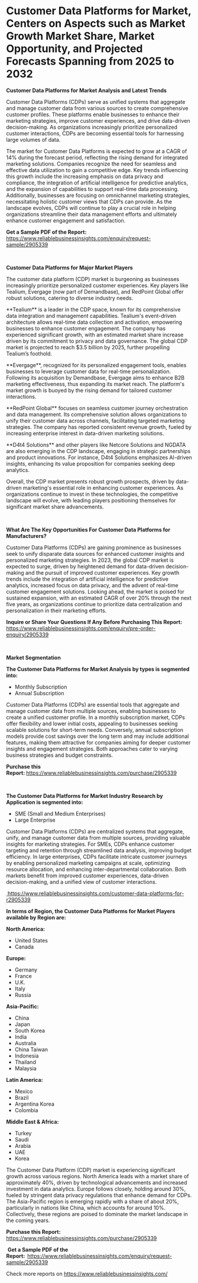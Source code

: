 <p><h1>Customer Data Platforms for Market, Centers on Aspects such as Market Growth Market Share, Market Opportunity, and Projected Forecasts Spanning from 2025 to 2032</h1></p><p><strong>Customer Data Platforms for Market Analysis and Latest Trends</strong></p>
<p><p>Customer Data Platforms (CDPs) serve as unified systems that aggregate and manage customer data from various sources to create comprehensive customer profiles. These platforms enable businesses to enhance their marketing strategies, improve customer experiences, and drive data-driven decision-making. As organizations increasingly prioritize personalized customer interactions, CDPs are becoming essential tools for harnessing large volumes of data.</p><p>The market for Customer Data Platforms is expected to grow at a CAGR of 14% during the forecast period, reflecting the rising demand for integrated marketing solutions. Companies recognize the need for seamless and effective data utilization to gain a competitive edge. Key trends influencing this growth include the increasing emphasis on data privacy and compliance, the integration of artificial intelligence for predictive analytics, and the expansion of capabilities to support real-time data processing. Additionally, businesses are focusing on omnichannel marketing strategies, necessitating holistic customer views that CDPs can provide. As the landscape evolves, CDPs will continue to play a crucial role in helping organizations streamline their data management efforts and ultimately enhance customer engagement and satisfaction.</p></p>
<p><strong>Get a Sample PDF of the Report:&nbsp;</strong> <a href="https://www.reliablebusinessinsights.com/enquiry/request-sample/2905339?utm_campaign=3084&utm_medium=2&utm_source=Github&utm_content=ia&utm_term=12032025&utm_id=customer-data-platforms-for">https://www.reliablebusinessinsights.com/enquiry/request-sample/2905339</a></p>
<p>&nbsp;</p>
<p><strong>Customer Data Platforms for Major Market Players</strong></p>
<p><p>The customer data platform (CDP) market is burgeoning as businesses increasingly prioritize personalized customer experiences. Key players like Tealium, Evergage (now part of Demandbase), and RedPoint Global offer robust solutions, catering to diverse industry needs.</p><p>**Tealium** is a leader in the CDP space, known for its comprehensive data integration and management capabilities. Tealium's event-driven architecture allows real-time data collection and activation, empowering businesses to enhance customer engagement. The company has experienced significant growth, with an estimated market share increase driven by its commitment to privacy and data governance. The global CDP market is projected to reach $3.5 billion by 2025, further propelling Tealium’s foothold.</p><p>**Evergage**, recognized for its personalized engagement tools, enables businesses to leverage customer data for real-time personalization. Following its acquisition by Demandbase, Evergage aims to enhance B2B marketing effectiveness, thus expanding its market reach. The platform's market growth is buoyed by the rising demand for tailored customer interactions.</p><p>**RedPoint Global** focuses on seamless customer journey orchestration and data management. Its comprehensive solution allows organizations to unify their customer data across channels, facilitating targeted marketing strategies. The company has reported consistent revenue growth, fueled by increasing enterprise interest in data-driven marketing solutions.</p><p>**D4t4 Solutions** and other players like Netcore Solutions and NGDATA are also emerging in the CDP landscape, engaging in strategic partnerships and product innovations. For instance, D4t4 Solutions emphasizes AI-driven insights, enhancing its value proposition for companies seeking deep analytics.</p><p>Overall, the CDP market presents robust growth prospects, driven by data-driven marketing's essential role in enhancing customer experiences. As organizations continue to invest in these technologies, the competitive landscape will evolve, with leading players positioning themselves for significant market share advancements.</p></p>
<p>&nbsp;</p>
<p><strong>What Are The Key Opportunities For Customer Data Platforms for Manufacturers?</strong></p>
<p><p>Customer Data Platforms (CDPs) are gaining prominence as businesses seek to unify disparate data sources for enhanced customer insights and personalized marketing strategies. In 2023, the global CDP market is expected to surge, driven by heightened demand for data-driven decision-making and the pursuit of improved customer experiences. Key growth trends include the integration of artificial intelligence for predictive analytics, increased focus on data privacy, and the advent of real-time customer engagement solutions. Looking ahead, the market is poised for sustained expansion, with an estimated CAGR of over 20% through the next five years, as organizations continue to prioritize data centralization and personalization in their marketing efforts.</p></p>
<p><strong>Inquire or Share Your Questions If Any Before Purchasing This Report:</strong> <a href="https://www.reliablebusinessinsights.com/enquiry/pre-order-enquiry/2905339?utm_campaign=3084&utm_medium=2&utm_source=Github&utm_content=ia&utm_term=12032025&utm_id=customer-data-platforms-for">https://www.reliablebusinessinsights.com/enquiry/pre-order-enquiry/2905339</a></p>
<p>&nbsp;</p>
<p><strong>Market Segmentation</strong></p>
<p><strong>The Customer Data Platforms for Market Analysis by types is segmented into:</strong></p>
<p><ul><li>Monthly Subscription</li><li>Annual Subscription</li></ul></p>
<p><p>Customer Data Platforms (CDPs) are essential tools that aggregate and manage customer data from multiple sources, enabling businesses to create a unified customer profile. In a monthly subscription market, CDPs offer flexibility and lower initial costs, appealing to businesses seeking scalable solutions for short-term needs. Conversely, annual subscription models provide cost savings over the long term and may include additional features, making them attractive for companies aiming for deeper customer insights and engagement strategies. Both approaches cater to varying business strategies and budget constraints.</p></p>
<p><strong>Purchase this Report:&nbsp;</strong><a href="https://www.reliablebusinessinsights.com/purchase/2905339?utm_campaign=3084&utm_medium=2&utm_source=Github&utm_content=ia&utm_term=12032025&utm_id=customer-data-platforms-for">https://www.reliablebusinessinsights.com/purchase/2905339</a></p>
<p>&nbsp;</p>
<p><strong>The Customer Data Platforms for Market Industry Research by Application is segmented into:</strong></p>
<p><ul><li>SME (Small and Medium Enterprises)</li><li>Large Enterprise</li></ul></p>
<p><p>Customer Data Platforms (CDPs) are centralized systems that aggregate, unify, and manage customer data from multiple sources, providing valuable insights for marketing strategies. For SMEs, CDPs enhance customer targeting and retention through streamlined data analysis, improving budget efficiency. In large enterprises, CDPs facilitate intricate customer journeys by enabling personalized marketing campaigns at scale, optimizing resource allocation, and enhancing inter-departmental collaboration. Both markets benefit from improved customer experiences, data-driven decision-making, and a unified view of customer interactions.</p></p>
<p><a href="https://www.reliablebusinessinsights.com/customer-data-platforms-for-r2905339?utm_campaign=3084&utm_medium=2&utm_source=Github&utm_content=ia&utm_term=12032025&utm_id=customer-data-platforms-for">&nbsp;https://www.reliablebusinessinsights.com/customer-data-platforms-for-r2905339</a></p>
<p><strong>In terms of Region, the Customer Data Platforms for Market Players available by Region are:</strong></p>
<p>
    <p> <strong> North America: </strong>
        <ul>
            <li>United States</li>
            <li>Canada</li>
        </ul>
        </p> 
    <p> <strong> Europe: </strong>
        <ul>
            <li>Germany</li>
            <li>France</li>
            <li>U.K.</li>
            <li>Italy</li>
            <li>Russia</li>
        </ul>
        </p> 
    <p> <strong> Asia-Pacific: </strong>
        <ul>
            <li>China</li>
            <li>Japan</li>
            <li>South Korea</li>
            <li>India</li>
            <li>Australia</li>
            <li>China Taiwan</li>
            <li>Indonesia</li>
            <li>Thailand</li>
            <li>Malaysia</li>
        </ul>
        </p> 
    <p> <strong> Latin America: </strong>
        <ul>
            <li>Mexico</li>
            <li>Brazil</li>
            <li>Argentina Korea</li>
            <li>Colombia</li>
        </ul>
        </p> 
    <p> <strong> Middle East & Africa: </strong>
        <ul>
            <li>Turkey</li>
            <li>Saudi</li>
            <li>Arabia</li>
            <li>UAE</li>
            <li>Korea</li>
        </ul>
    </p>
    </p>
<p><p>The Customer Data Platform (CDP) market is experiencing significant growth across various regions. North America leads with a market share of approximately 40%, driven by technological advancements and increased investment in data analytics. Europe follows closely, holding around 30%, fueled by stringent data privacy regulations that enhance demand for CDPs. The Asia-Pacific region is emerging rapidly with a share of about 20%, particularly in nations like China, which accounts for around 10%. Collectively, these regions are poised to dominate the market landscape in the coming years.</p></p>
<p><strong>Purchase this Report: </strong><a href="https://www.reliablebusinessinsights.com/purchase/2905339?utm_campaign=3084&utm_medium=2&utm_source=Github&utm_content=ia&utm_term=12032025&utm_id=customer-data-platforms-for">https://www.reliablebusinessinsights.com/purchase/2905339</a></p>
<p>&nbsp;<strong>Get a Sample PDF of the Report:&nbsp;&nbsp;</strong><a href="https://www.reliablebusinessinsights.com/enquiry/request-sample/2905339?utm_campaign=3084&utm_medium=2&utm_source=Github&utm_content=ia&utm_term=12032025&utm_id=customer-data-platforms-for">https://www.reliablebusinessinsights.com/enquiry/request-sample/2905339</a></p>
<p><strong></strong></p>
<p>Check more reports on <a href="https://www.reliablebusinessinsights.com/?utm_campaign=3084&utm_medium=2&utm_source=Github&utm_content=ia&utm_term=12032025&utm_id=customer-data-platforms-for">https://www.reliablebusinessinsights.com/</a></p>